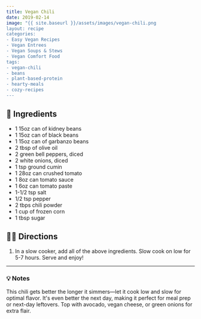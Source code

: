 ```yaml
---
title: Vegan Chili
date: 2019-02-14
image: "{{ site.baseurl }}/assets/images/vegan-chili.png
layout: recipe
categories:
- Easy Vegan Recipes
- Vegan Entrees
- Vegan Soups & Stews
- Vegan Comfort Food
tags:
- vegan-chili
- beans
- plant-based-protein
- hearty-meals
- cozy-recipes
---
```


## 🧾 Ingredients

- 1 15oz can of kidney beans
- 1 15oz can of black beans
- 1 15oz can of garbanzo beans
- 2 tbsp of olive oil
- 2 green bell peppers, diced
- 2 white onions, diced
- 1 tsp ground cumin
- 1 28oz can crushed tomato
- 1 8oz can tomato sauce
- 1 6oz can tomato paste
- 1-1/2 tsp salt
- 1/2 tsp pepper
- 2 tbps chili powder
- 1 cup of frozen corn
- 1 tbsp sugar

## 👩‍🍳 Directions

1. In a slow cooker, add all of the above ingredients. Slow cook on low for 5-7 hours. Serve and enjoy!


---

### 💡 Notes

This chili gets better the longer it simmers—let it cook low and slow for optimal flavor. It's even better the next day, making it perfect for meal prep or next-day leftovers. Top with avocado, vegan cheese, or green onions for extra flair.
